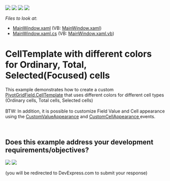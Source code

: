 <!-- default badges list -->
![](https://img.shields.io/endpoint?url=https://codecentral.devexpress.com/api/v1/VersionRange/128578304/10.1.6%2B)
[![](https://img.shields.io/badge/Open_in_DevExpress_Support_Center-FF7200?style=flat-square&logo=DevExpress&logoColor=white)](https://supportcenter.devexpress.com/ticket/details/E2509)
[![](https://img.shields.io/badge/📖_How_to_use_DevExpress_Examples-e9f6fc?style=flat-square)](https://docs.devexpress.com/GeneralInformation/403183)
[![](https://img.shields.io/badge/💬_Leave_Feedback-feecdd?style=flat-square)](#does-this-example-address-your-development-requirementsobjectives)
<!-- default badges end -->
<!-- default file list -->
*Files to look at*:

* [MainWindow.xaml](./CS/WpfApplication53/MainWindow.xaml) (VB: [MainWindow.xaml](./VB/WpfApplication53/MainWindow.xaml))
* [MainWindow.xaml.cs](./CS/WpfApplication53/MainWindow.xaml.cs) (VB: [MainWindow.xaml.vb](./VB/WpfApplication53/MainWindow.xaml.vb))
<!-- default file list end -->
# CellTemplate with different colors for Ordinary, Total, Selected(Focused) cells


<p>This example demonstrates how to create a custom <a href="http://documentation.devexpress.com/#WPF/DevExpressXpfPivotGridPivotGridField_CellTemplatetopic">PivotGridField.CellTemplate</a> that uses different colors for different cell types (Ordinary cells, Total cells, Selected cells)<br /><br />BTW: In addition, it is possible to customize Field Value and Cell appearance using the <a href="https://documentation.devexpress.com/#wpf/DevExpressXpfPivotGridPivotGridControl_CustomValueAppearancetopic">CustomValueAppearance</a> and <a href="https://documentation.devexpress.com/#WPF/DevExpressXpfPivotGridPivotGridControl_CustomCellAppearancetopic">CustomCellAppearance </a>events. </p>

<br/>


<!-- feedback -->
## Does this example address your development requirements/objectives?

[<img src="https://www.devexpress.com/support/examples/i/yes-button.svg"/>](https://www.devexpress.com/support/examples/survey.xml?utm_source=github&utm_campaign=pivot-grid-for-wpf-customize-cell-template&~~~was_helpful=yes) [<img src="https://www.devexpress.com/support/examples/i/no-button.svg"/>](https://www.devexpress.com/support/examples/survey.xml?utm_source=github&utm_campaign=pivot-grid-for-wpf-customize-cell-template&~~~was_helpful=no)

(you will be redirected to DevExpress.com to submit your response)
<!-- feedback end -->
